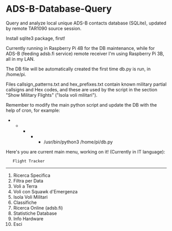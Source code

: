 # ADS-B-Database-Query
Query and analyze local unique ADS-B contacts database (SQLite), updated by remote TAR1090 source session.

Install sqlite3 package, first! 

Currently running in Raspberry Pi 4B for the DB maintenance, while for ADS-B (feeding adsb.fi service) remote receiver I'm using Raspberry Pi 3B, all in my LAN. 

The DB file will be automatically created the first time db.py is run, in /home/pi. 

Files callsign_patterns.txt and hex_prefixes.txt contain known military partial callsigns and Hex codes, and these are used by the script in the section "Show Military Flights" ("Isola voli militari").

Remember to modify the main python script and update the DB with the help of cron, for example:

* * * * * /usr/bin/python3 /home/pi/db.py

Here's you are current main menu, working on it! (Currently in IT language):

       Flight Tracker
------------------------------
1. Ricerca Specifica
2. Filtra per Data
3. Voli a Terra
4. Voli con Squawk d'Emergenza
5. Isola Voli Militari
6. Classifiche
7. Ricerca Online (adsb.fi)
8. Statistiche Database
9. Info Hardware
0. Esci

